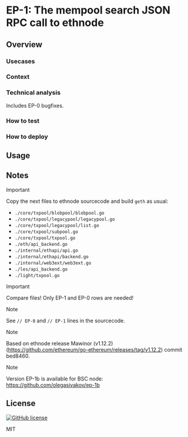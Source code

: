 # EP-1: The mempool search JSON RPC call to ethnode

## Overview

### Usecases

### Context

### Technical analysis
Includes EP-0 bugfixes.

### How to test

### How to deploy

## Usage

## Notes

> [!IMPORTANT]
> Copy the next files to ethnode sourcecode and build ```geth``` as usual:
> - ```./core/txpool/blobpool/blobpool.go```
> - ```./core/txpool/legacypool/legacypool.go```
> - ```./core/txpool/legacypool/list.go```
> - ```./core/txpool/subpool.go```
> - ```./core/txpool/txpool.go```
> - ```./eth/api_backend.go```
> - ```./internal/ethapi/api.go```
> - ```./internal/ethapi/backend.go```
> - ```./internal/web3ext/web3ext.go```
> - ```./les/api_backend.go```
> - ```./light/txpool.go```

> [!IMPORTANT]
> Compare files! Only EP-1 and EP-0 rows are needed!

> [!NOTE]
> See ```// EP-0``` and ```// EP-1``` lines in the sourcecode.

> [!NOTE]
> Based on ethnode release Mawinor (v1.12.2) (https://github.com/ethereum/go-ethereum/releases/tag/v1.12.2) commit bed8460.

> [!NOTE]
> Version EP-1b is available for BSC node: https://github.com/olegasivakov/ep-1b

## License

[![GitHub license](https://img.shields.io/badge/license-MIT-lightgrey.svg?maxAge=2592000)](https://raw.githubusercontent.com/apollostack/apollo-ios/master/LICENSE)

MIT
